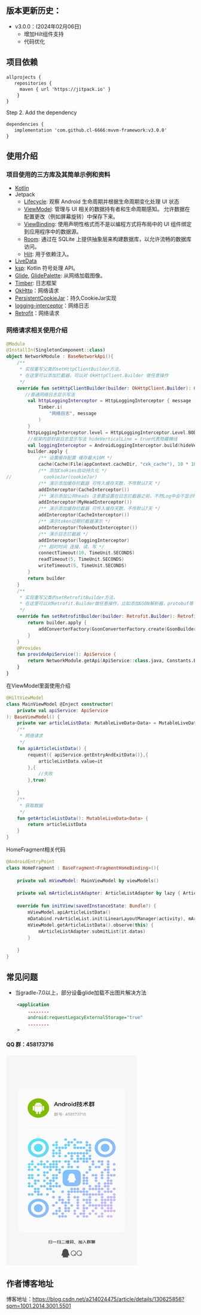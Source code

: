 
## 版本更新历史：  
- v3.0.0：(2024年02月06日)
  - 增加Hilt组件支持
  - 代码优化

## 项目依赖

``` Gradle
allprojects {
   repositories {
	 maven { url 'https://jitpack.io' }
    }
}
```

Step 2. Add the dependency

``` Gradle
dependencies {
   implementation 'com.github.cl-6666:mvvm-framework:v3.0.0'
}
```

## 使用介绍

### 项目使用的三方库及其简单示例和资料

* [Kotlin](https://github.com/JetBrains/kotlin)
* Jetpack
  - [Lifecycle](https://developer.android.com/jetpack/androidx/releases/lifecycle): 观察 Android 生命周期并根据生命周期变化处理 UI 状态
  - [ViewModel](https://developer.android.com/topic/libraries/architecture/viewmodel): 管理与 UI 相关的数据持有者和生命周期感知。 允许数据在配置更改（例如屏幕旋转）中保存下来。
  - [ViewBinding](https://developer.android.com/topic/libraries/view-binding): 使用声明性格式而不是以编程方式将布局中的 UI 组件绑定到应用程序中的数据源。
  - [Room](https://developer.android.google.cn/jetpack/androidx/releases/room?hl=zh-cn): 通过在 SQLite 上提供抽象层来构建数据库，以允许流畅的数据库访问。
  - [Hilt](https://dagger.dev/hilt/): 用于依赖注入。
* [LiveData](https://developer.android.com/topic/libraries/architecture/livedata)
* [ksp](https://github.com/google/ksp): Kotlin 符号处理 API。
* [Glide](https://github.com/bumptech/glide), [GlidePalette](https://github.com/florent37/GlidePalette): 从网络加载图像。
* [Timber](https://github.com/JakeWharton/timber): 日志框架
* [OkHttp](https://github.com/square/okhttp)：网络请求
* [PersistentCookieJar](https://github.com/franmontiel/PersistentCookieJar)：持久CookieJar实现
* [logging-interceptor](https://github.com/square/okhttp)：网络日志
* [Retrofit](https://github.com/square/retrofit)：网络请求

### 网络请求相关使用介绍
```Kotlin
@Module
@InstallIn(SingletonComponent::class)
object NetworkModule : BaseNetworkApi(){
    /**
     * 实现重写父类的setHttpClientBuilder方法，
     * 在这里可以添加拦截器，可以对 OkHttpClient.Builder 做任意操作
     */
    override fun setHttpClientBuilder(builder: OkHttpClient.Builder): OkHttpClient.Builder {
       //普通网络日志显示写法
        val httpLoggingInterceptor = HttpLoggingInterceptor { message ->
            Timber.i(
                "网络日志", message
            )
        }
        httpLoggingInterceptor.level = HttpLoggingInterceptor.Level.BODY
        //框架内部封装日志显示写法 hideVerticalLine = true代表隐藏横线
        val loggingInterceptor = AndroidLoggingInterceptor.build(hideVerticalLine = true)
        builder.apply {
            /** 设置缓存配置 缓存最大10M */
            cache(Cache(File(appContext.cacheDir, "cxk_cache"), 10 * 1024 * 1024))
            /** 添加Cookies自动持久化 */
//            cookieJar(cookieJar)
            /** 演示添加缓存拦截器 可传入缓存天数，不传默认7天 */
            addInterceptor(CacheInterceptor())
            /** 演示添加公共heads 注意要设置在日志拦截器之前，不然Log中会不显示head信息 */
            addInterceptor(MyHeadInterceptor())
            /** 演示添加缓存拦截器 可传入缓存天数，不传默认7天 */
            addInterceptor(CacheInterceptor())
            /** 演示token过期拦截器演示 */
            addInterceptor(TokenOutInterceptor())
            /** 演示日志拦截器 */
            addInterceptor(loggingInterceptor)
            /** 超时时间 连接、读、写 */
            connectTimeout(10, TimeUnit.SECONDS)
            readTimeout(5, TimeUnit.SECONDS)
            writeTimeout(5, TimeUnit.SECONDS)
        }
        return builder
    }
    /**
     * 实现重写父类的setRetrofitBuilder方法，
     * 在这里可以对Retrofit.Builder做任意操作，比如添加GSON解析器，protobuf等
     */
    override fun setRetrofitBuilder(builder: Retrofit.Builder): Retrofit.Builder {
        return builder.apply {
            addConverterFactory(GsonConverterFactory.create(GsonBuilder().create()))
        }
    }
    @Provides
    fun provideApiService(): ApiService {
        return NetworkModule.getApi(ApiService::class.java, Constants.BASE_URL, false)
    }
}
```
在ViewModel里面使用介绍

```Kotlin
@HiltViewModel
class MainViewModel @Inject constructor(
    private val apiService: ApiService
): BaseViewModel() {
    private var articleListData: MutableLiveData<Data> = MutableLiveData()
    /**
     * 网络请求
     */
    fun apiArticleListData() {
        request({ apiService.getEntryAndExitData()},{
            articleListData.value=it
        },{
            //失败
        },true)

    }
    /**
     * 获取数据
     */
    fun getArticleListData(): MutableLiveData<Data> {
        return articleListData
    }
}
```
HomeFragment相关代码

```Kotlin
@AndroidEntryPoint
class HomeFragment : BaseFragment<FragmentHomeBinding>(){

    private val mViewModel: MainViewModel by viewModels()

    private val mArticleListAdapter: ArticleListAdapter by lazy { ArticleListAdapter(arrayListOf()) }

    override fun initView(savedInstanceState: Bundle?) {
        mViewModel.apiArticleListData()
        mDatabind.rvArticleList.init(LinearLayoutManager(activity), mArticleListAdapter, false)
        mViewModel.getArticleListData().observe(this) {
            mArticleListAdapter.submitList(it.datas)
        }

    }
}
```

## 常见问题
* 当gradle-7.0以上，部分设备glide加载不出图片解决方法  
``` xml
    <application
        ........
        android:requestLegacyExternalStorage="true"
        ........
	>
```
#### QQ 群：458173716  
<img src="https://github.com/cl-6666/serialPort/blob/master/qq2.jpg" width="350" height="560" alt="演示"/>  

## 作者博客地址    
博客地址：https://blog.csdn.net/a214024475/article/details/130625856?spm=1001.2014.3001.5501 
